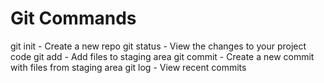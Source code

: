 # Git Commands

git init - Create a new repo
git status - View the changes to your project code
git add - Add files to staging area
git commit - Create a new commit with files from staging area
git log - View recent commits